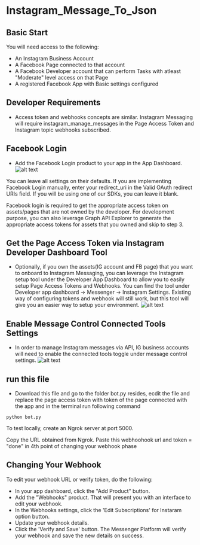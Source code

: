 # Instagram_Message_To_Json

## Basic Start

You will need access to the following:
* An Instagram Business Account
* A Facebook Page connected to that account
* A Facebook Developer account that can perform Tasks with atleast "Moderate" level access on that Page
* A registered Facebook App with Basic settings configured


## Developer Requirements
* Access token and webhooks concepts are similar. Instagram Messaging will require instagram_manage_messages in the Page Access Token and Instagram topic webhooks subscribed.
## Facebook Login
* Add the Facebook Login product to your app in the App Dashboard.
![alt text](https://scontent.fagr1-2.fna.fbcdn.net/v/t39.2365-6/142024493_1510314282501283_2452978316199914465_n.png?_nc_cat=108&ccb=1-5&_nc_sid=ad8a9d&_nc_ohc=foFoaV0h4GsAX_Yswe4&_nc_ht=scontent.fagr1-2.fna&oh=91592d66ab88e2fedb1632c0227557ca&oe=612B73F4)

You can leave all settings on their defaults. If you are implementing Facebook Login manually, enter your redirect_uri in the Valid OAuth redirect URIs field. If you will be using one of our SDKs, you can leave it blank.

Facebook login is required to get the appropriate access token on assets/pages that are not owned by the developer. For development purpose, you can also leverage Graph API Explorer to generate the appropriate access tokens for assets that you owned and skip to step 3.

## Get the Page Access Token via Instagram Developer Dashboard Tool
* Optionally, if you own the assets(IG account and FB page) that you want to onboard to Instagram Messaging, you can leverage the Instagram setup tool under the Developer App Dashboard to allow you to easily setup Page Access Tokens and Webhooks. You can find the tool under Developer app dashboard → Messenger → Instagram Settings. Existing way of configuring tokens and webhook will still work, but this tool will give you an easier way to setup your environment.
![alt text](https://scontent.fagr1-2.fna.fbcdn.net/v/t39.2365-6/196275801_927883678049780_255440934045349593_n.png?_nc_cat=106&ccb=1-5&_nc_sid=ad8a9d&_nc_ohc=iPrU-Na6OQwAX82_NWT&_nc_ht=scontent.fagr1-2.fna&oh=d61ea323fb169308286fd708c1409dad&oe=612A4987)

## Enable Message Control Connected Tools Settings
* In order to manage Instagram messages via API, IG business accounts will need to enable the connected tools toggle under message control settings.
![alt text](https://scontent.fagr1-1.fna.fbcdn.net/v/t39.2365-6/161856968_298941651650715_9153695413459699473_n.png?_nc_cat=107&ccb=1-5&_nc_sid=ad8a9d&_nc_ohc=CbdeuGLV6ZcAX9Y_RkW&_nc_ht=scontent.fagr1-1.fna&oh=a0a004f6e4f6fb8bc42259f73f0d68fa&oe=612B6657)



## run this file 
* Download this file and go to the folder bot.py resides, ecdit the file and replace the page access token with token of the page connected with the app and in the terminal run following command
 ```
 python bot.py
 ```

To test locally, create an Ngrok server at port 5000.

Copy the URL obtained from Ngrok.
Paste this webhoohook url and token = "done" in 4th point of changing your webhook phase

## Changing Your Webhook
To edit your webhook URL or verify token, do the following:

* In your app dashboard, click the "Add Product" button.
* Add the "Webhooks" product. That will present you with an interface to edit your webhook.
* In the Webhooks settings, click the 'Edit Subscriptions' for Instaram option button.
* Update your webhook details.
* Click the 'Verify and Save' button. The Messenger Platform will verify your webhook and save the new details on success.





